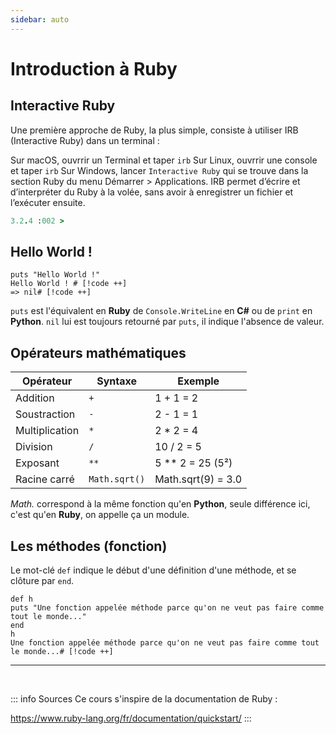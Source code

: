 ```yaml
---
sidebar: auto
---
```

# Introduction à Ruby
<Badge type="tip" text="Rédigé le 09/08/2024" />
<Badge type="warning" text="En cours de rédaction" />

## Interactive Ruby
Une première approche de Ruby, la plus simple, consiste à utiliser IRB (Interactive Ruby) dans un terminal :

Sur macOS, ouvrrir un Terminal et taper `irb`
Sur Linux, ouvrrir une console et taper `irb`
Sur Windows, lancer `Interactive Ruby` qui se trouve dans la section Ruby du menu Démarrer > Applications.
IRB permet d’écrire et d’interpréter du Ruby à la volée, sans avoir à enregistrer un fichier et l’exécuter ensuite.

```ruby
3.2.4 :002 > 
```

## Hello World !

```ruby:line-numbers=1 {2}
puts "Hello World !"
Hello World ! # [!code ++]
=> nil# [!code ++]
```

`puts` est l'équivalent en **Ruby** de `Console.WriteLine` en **C#** ou de `print` en **Python**.
`nil` lui est toujours retourné par `puts`, il indique l'absence de valeur.

## Opérateurs mathématiques

|Opérateur|Syntaxe|Exemple|
|-|-|-|
|Addition|`+`|1 + 1 = 2|
|Soustraction|`-`|2 - 1 = 1|
|Multiplication|`*`|2 * 2 = 4|
|Division|`/`|10 / 2 = 5|
|Exposant|`**`|5 ** 2 = 25 (5²)|
|Racine carré|`Math.sqrt()`|Math.sqrt(9) = 3.0|

*Math.* correspond à la même fonction qu'en **Python**, seule différence ici, c'est qu'en **Ruby**, on appelle ça un module.

## Les méthodes (fonction)

Le mot-clé `def` indique le début d'une définition d'une méthode, et se clôture par `end`. 

```ruby:line-numbers=1 {5}
def h
puts "Une fonction appelée méthode parce qu'on ne veut pas faire comme tout le monde..."
end
h
Une fonction appelée méthode parce qu'on ne veut pas faire comme tout le monde...# [!code ++]
```










<hr>
<br>

::: info Sources
Ce cours s'inspire de la documentation de Ruby :

https://www.ruby-lang.org/fr/documentation/quickstart/ <Badge type="tip" text="Gratuit" />
:::